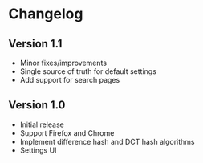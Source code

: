 # Changelog

## Version 1.1

- Minor fixes/improvements
- Single source of truth for default settings
- Add support for search pages

## Version 1.0

- Initial release
- Support Firefox and Chrome
- Implement difference hash and DCT hash algorithms
- Settings UI
